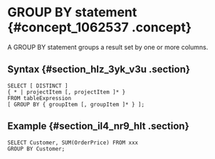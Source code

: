 # GROUP BY statement {#concept_1062537 .concept}

A GROUP BY statement groups a result set by one or more columns.

## Syntax {#section_hlz_3yk_v3u .section}

``` {#codeblock_bph_xvx_31w}
SELECT [ DISTINCT ]
{ * | projectItem [, projectItem ]* }
FROM tableExpression
[ GROUP BY { groupItem [, groupItem ]* } ];
```

## Example {#section_il4_nr9_hlt .section}

``` {#codeblock_x5g_tvo_rfd}
SELECT Customer, SUM(OrderPrice) FROM xxx
GROUP BY Customer;
```

